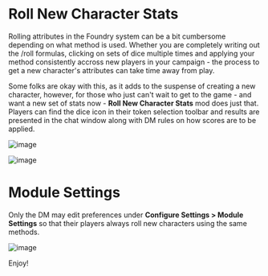 # Roll New Character Stats
Rolling attributes in the Foundry system can be a bit cumbersome depending on what method is used. Whether you are completely writing out the /roll formulas, clicking on sets of dice multiple times and applying your method consistently accross new players in your campaign - the process to get a new character's attributes can take time away from play. 

Some folks are okay with this, as it adds to the suspense of creating a new character, however, for those who just can't wait to get to the game - and want a new set of stats now - **Roll New Character Stats** mod does just that. Players can find the dice icon in their token selection toolbar and results are presented in the chat window along with DM rules on how scores are to be applied.

![image](https://user-images.githubusercontent.com/103948142/173837545-8920f058-480e-401c-8ea4-77edd4939e66.png)

![image](https://user-images.githubusercontent.com/103948142/173837815-c62e6ef4-fa78-49b6-b4b8-43d7f3bb88a1.png)

# Module Settings
Only the DM may edit preferences under **Configure Settings > Module Settings** so that their players always roll new characters using the same methods.

![image](https://user-images.githubusercontent.com/103948142/173832493-6329ef49-e2a4-4367-b652-689de2201a17.png)

Enjoy!
